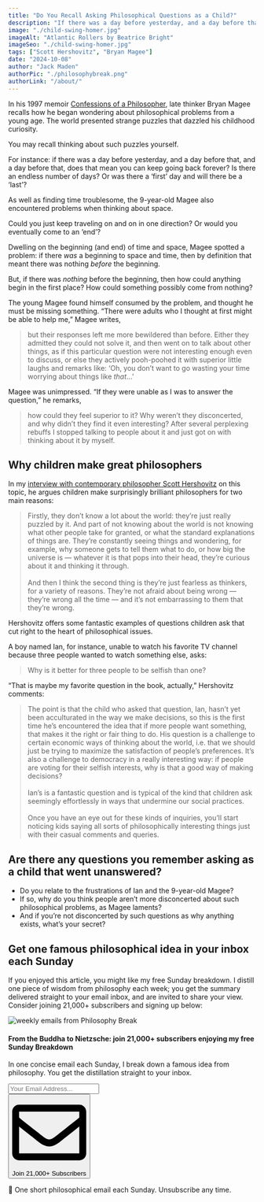 ```yaml
---
title: "Do You Recall Asking Philosophical Questions as a Child?"
description: "If there was a day before yesterday, and a day before that, and a day before that, does that mean you can keep going back forever?"
image: "./child-swing-homer.jpg"
imageAlt: "Atlantic Rollers by Beatrice Bright"
imageSeo: "./child-swing-homer.jpg"
tags: ["Scott Hershovitz", "Bryan Magee"]
date: "2024-10-08"
author: "Jack Maden"
authorPic: "./philosophybreak.png"
authorLink: "/about/"
---
```


<span class="big-letter">I</span>n his 1997 memoir <a target="_blank" rel="noopener noreferrer sponsored" href="https://amzn.to/47QG0Y8">Confessions of a Philosopher</a>, late thinker Bryan Magee recalls how he began wondering about philosophical problems from a young age. The world presented strange puzzles that dazzled his childhood curiosity.

You may recall thinking about such puzzles yourself.

For instance: if there was a day before yesterday, and a day before that, and a day before that, does that mean you can keep going back forever? Is there an endless number of days? Or was there a ‘first’ day and will there be a ‘last’?

As well as finding time troublesome, the 9-year-old Magee also encountered problems when thinking about space.

Could you just keep traveling on and on in one direction? Or would you eventually come to an ‘end’?

Dwelling on the beginning (and end) of time and space, Magee spotted a problem: if there _was_ a beginning to space and time, then by definition that meant there was nothing _before_ the beginning.

But, if there was _nothing_ before the beginning, then how could anything begin in the first place? How could something possibly come from nothing?

The young Magee found himself consumed by the problem, and thought he must be missing something.
“There were adults who I thought at first might be able to help me,” Magee writes,

>but their responses left me more bewildered than before. Either they admitted they could not solve it, and then went on to talk about other things, as if this particular question were not interesting enough even to discuss, or else they actively pooh-poohed it with superior little laughs and remarks like: ‘Oh, you don’t want to go wasting your time worrying about things like _that_...’

Magee was unimpressed. “If they were unable as I was to answer the question,” he remarks,

>how could they feel superior to it? Why weren’t they disconcerted, and why didn’t they find it even interesting? After several perplexing rebuffs I stopped talking to people about it and just got on with thinking about it by myself.

## Why children make great philosophers

<span class="big-letter">I</span>n my [interview with contemporary philosopher Scott Hershovitz](/articles/why-children-make-great-philosophers-interview-with-scott-hershovitz/) on this topic, he argues children make surprisingly brilliant philosophers for two main reasons:

>Firstly, they don’t know a lot about the world: they’re just really puzzled by it. And part of not knowing about the world is not knowing what other people take for granted, or what the standard explanations of things are. They’re constantly seeing things and wondering, for example, why someone gets to tell them what to do, or how big the universe is — whatever it is that pops into their head, they’re curious about it and thinking it through.<br><br>And then I think the second thing is they’re just fearless as thinkers, for a variety of reasons. They’re not afraid about being wrong — they’re wrong all the time — and it’s not embarrassing to them that they’re wrong.

Hershovitz offers some fantastic examples of questions children ask that cut right to the heart of philosophical issues. 


A boy named Ian, for instance, unable to watch his favorite TV channel because three people wanted to watch something else, asks:

>Why is it better for three people to be selfish than one?

“That is maybe my favorite question in the book, actually,” Hershovitz comments:

>The point is that the child who asked that question, Ian, hasn’t yet been acculturated in the way we make decisions, so this is the first time he’s encountered the idea that if more people want something, that makes it the right or fair thing to do. His question is a challenge to certain economic ways of thinking about the world, i.e. that we should just be trying to maximize the satisfaction of people’s preferences. It’s also a challenge to democracy in a really interesting way: if people are voting for their selfish interests, why is that a good way of making decisions?<br><br>Ian’s is a fantastic question and is typical of the kind that children ask seemingly effortlessly in ways that undermine our social practices.<br><br>Once you have an eye out for these kinds of inquiries, you’ll start noticing kids saying all sorts of philosophically interesting things just with their casual comments and queries.

## ​Are there any questions you remember asking as a child that went unanswered?

- Do you relate to the frustrations of Ian and the 9-year-old Magee?
- If so, why do you think people aren’t more disconcerted about such philosophical problems, as Magee laments?
- And if you’re not disconcerted by such questions as why anything exists, what’s your secret?

## Get one famous philosophical idea in your inbox each Sunday

<span class="big-letter">I</span>f you enjoyed this article, you might like my free Sunday breakdown. I distill one piece of wisdom from philosophy each week; you get the summary delivered straight to your email inbox, and are invited to share your view. Consider joining 21,000+ subscribers and signing up below:

<!--big subscribe-->
<div class="course-promo darkradial-background subscribe text-center">
    <img src="/static/6313d50bc32799a6c869239128784c7b/e7f7a/weekly-break.webp" alt="weekly emails from Philosophy Break">
    <h4>From the Buddha to Nietzsche: join 21,000+ subscribers enjoying my free Sunday Breakdown</h4>
    <p class="small-grey-font no-mar-bottom">In one concise email each Sunday, I break down a famous idea from philosophy. You get the distillation straight to your inbox.</p>
    <div class="small-pad-top">
        <form action="https://app.convertkit.com/forms/5812400/subscriptions" method="post" data-sv-form="5812400" data-uid="be0e52d3c0" data-format="inline" data-version="6" data-options="{&quot;settings&quot;:{&quot;after_subscribe&quot;:{&quot;action&quot;:&quot;message&quot;,&quot;success_message&quot;:&quot;Thank you, philosopher! Your welcome email will land in your inbox shortly.&quot;,&quot;redirect_url&quot;:&quot;https://philosophybreak.com/thank-you/&quot;},&quot;analytics&quot;:{&quot;google&quot;:null,&quot;fathom&quot;:null,&quot;facebook&quot;:null,&quot;segment&quot;:null,&quot;pinterest&quot;:null,&quot;sparkloop&quot;:null,&quot;googletagmanager&quot;:null},&quot;modal&quot;:{&quot;trigger&quot;:&quot;timer&quot;,&quot;scroll_percentage&quot;:null,&quot;timer&quot;:5,&quot;devices&quot;:&quot;all&quot;,&quot;show_once_every&quot;:15},&quot;powered_by&quot;:{&quot;show&quot;:false,&quot;url&quot;:&quot;https://convertkit.com/features/forms?utm_campaign=poweredby&amp;utm_content=form&amp;utm_medium=referral&amp;utm_source=dynamic&quot;},&quot;recaptcha&quot;:{&quot;enabled&quot;:false},&quot;return_visitor&quot;:{&quot;action&quot;:&quot;show&quot;,&quot;custom_content&quot;:&quot;&quot;},&quot;slide_in&quot;:{&quot;display_in&quot;:&quot;bottom_right&quot;,&quot;trigger&quot;:&quot;timer&quot;,&quot;scroll_percentage&quot;:null,&quot;timer&quot;:5,&quot;devices&quot;:&quot;all&quot;,&quot;show_once_every&quot;:15},&quot;sticky_bar&quot;:{&quot;display_in&quot;:&quot;top&quot;,&quot;trigger&quot;:&quot;timer&quot;,&quot;scroll_percentage&quot;:null,&quot;timer&quot;:5,&quot;devices&quot;:&quot;all&quot;,&quot;show_once_every&quot;:15}},&quot;version&quot;:&quot;6&quot;}" min-width="400 500 600 700 800">
        <div data-style="clean"><ul data-element="errors" data-group="alert"></ul><div data-element="fields" data-stacked="false">
            <div>
                <input name="email_address" aria-label="Your Email Address..." placeholder="Your Email Address..." required type="email" />
            </div>
            <button class="button primary" type="submit" data-element="submit"><div><div></div><div></div><div></div></div><span><svg xmlns="http://www.w3.org/2000/svg" viewBox="0 0 512 512"><path d="M464 64H48C21.49 64 0 85.49 0 112v288c0 26.51 21.49 48 48 48h416c26.51 0 48-21.49 48-48V112c0-26.51-21.49-48-48-48zm0 48v40.805c-22.422 18.259-58.168 46.651-134.587 106.49-16.841 13.247-50.201 45.072-73.413 44.701-23.208.375-56.579-31.459-73.413-44.701C106.18 199.465 70.425 171.067 48 152.805V112h416zM48 400V214.398c22.914 18.251 55.409 43.862 104.938 82.646 21.857 17.205 60.134 55.186 103.062 54.955 42.717.231 80.509-37.199 103.053-54.947 49.528-38.783 82.032-64.401 104.947-82.653V400H48z"/></svg>Join 21,000+ Subscribers</span></button>
            </div>
            </div>
        </form>
        <p class="tiny-mar-top no-mar-bottom review-font">💭 One short philosophical email each Sunday. Unsubscribe any time.</p>
    </div>
</div>
</div>